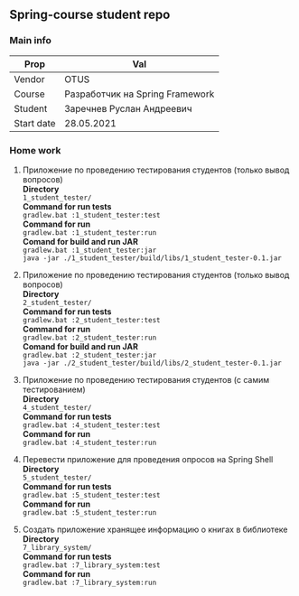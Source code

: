 ## Spring-course student repo

### Main info

| Prop  | Val |
| ------------- | ------------- |
| Vendor  | OTUS  |
| Course  | Разработчик на Spring Framework  |
| Student  | Заречнев Руслан Андреевич |
| Start date  |28.05.2021 |

### Home work

1. Приложение по проведению тестирования студентов (только вывод вопросов)</br>
   **Directory**</br>
   ```1_student_tester/```</br>
   **Command for run tests**</br>
   ```gradlew.bat :1_student_tester:test```</br>
   **Command for run**</br>
   ```gradlew.bat :1_student_tester:run```</br>
   **Comand for build and run JAR**</br>
   ```gradlew.bat :1_student_tester:jar```</br>
   ```java -jar ./1_student_tester/build/libs/1_student_tester-0.1.jar```

1. Приложение по проведению тестирования студентов (только вывод вопросов)</br>
   **Directory**</br>
   ```2_student_tester/```</br>
   **Command for run tests**</br>
   ```gradlew.bat :2_student_tester:test```</br>
   **Command for run**</br>
   ```gradlew.bat :2_student_tester:run```</br>
   **Comand for build and run JAR**</br>
   ```gradlew.bat :2_student_tester:jar```</br>
   ```java -jar ./2_student_tester/build/libs/2_student_tester-0.1.jar```

1. Приложение по проведению тестирования студентов (с самим тестированием)</br>
   **Directory**</br>
   ```4_student_tester/```</br>
   **Command for run tests**</br>
   ```gradlew.bat :4_student_tester:test```</br>
   **Command for run**</br>
   ```gradlew.bat :4_student_tester:run```</br>

1. Перевести приложение для проведения опросов на Spring Shell</br>
   **Directory**</br>
   ```5_student_tester/```</br>
   **Command for run tests**</br>
   ```gradlew.bat :5_student_tester:test```</br>
   **Command for run**</br>
   ```gradlew.bat :5_student_tester:run```</br>

1. Создать приложение хранящее информацию о книгах в библиотеке</br>
   **Directory**</br>
   ```7_library_system/```</br>
   **Command for run tests**</br>
   ```gradlew.bat :7_library_system:test```</br>
   **Command for run**</br>
   ```gradlew.bat :7_library_system:run```</br>